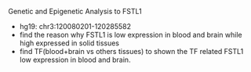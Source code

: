 Genetic and Epigenetic Analysis to FSTL1

* hg19: chr3:120080201-120285582
* find the reason why FSTL1 is low expression in blood and brain while high expressed in solid tissues
* find TF(blood+brain vs others tissues) to shown the TF related FSTL1 low expression in blood and brain. 
